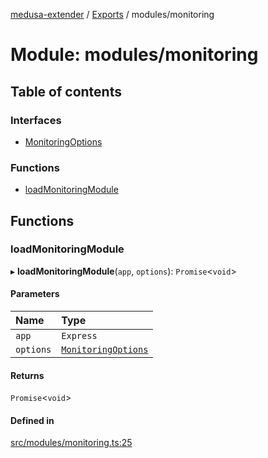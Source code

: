 [medusa-extender](../README.md) / [Exports](../modules.md) / modules/monitoring

# Module: modules/monitoring

## Table of contents

### Interfaces

- [MonitoringOptions](../interfaces/modules_monitoring.MonitoringOptions.md)

### Functions

- [loadMonitoringModule](modules_monitoring.md#loadmonitoringmodule)

## Functions

### loadMonitoringModule

▸ **loadMonitoringModule**(`app`, `options`): `Promise`<`void`\>

#### Parameters

| Name | Type |
| :------ | :------ |
| `app` | `Express` |
| `options` | [`MonitoringOptions`](../interfaces/modules_monitoring.MonitoringOptions.md) |

#### Returns

`Promise`<`void`\>

#### Defined in

[src/modules/monitoring.ts:25](https://github.com/adrien2p/medusa-extender/blob/55f4a3a/src/modules/monitoring.ts#L25)

